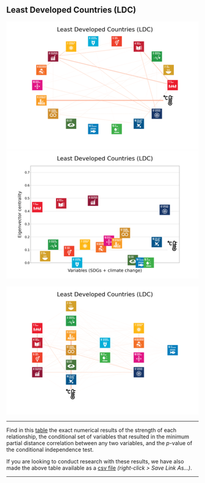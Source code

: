 ## Least Developed Countries (LDC)

<img src="../Least Developed Countries (LDC)/Least Developed Countries (LDC)_circular_network_logos.png">
<img src="../Least Developed Countries (LDC)/Least Developed Countries (LDC)_eigenvector_centrality.png">
<br>
<br>
<img src="../Least Developed Countries (LDC)/Least Developed Countries (LDC)_multipartite_network_logos_cluster.png">

---

Find in this <a href="../Least Developed Countries (LDC)/TLPH_website_tables_27-27.pdf" target="_blank">table</a> the exact numerical results of the strength of each relationship, the conditional set of variables that resulted in the minimum partial distance correlation between any two variables, and the _p_-value of the conditional independence test.

If you are looking to conduct research with these results, we have also made the above table available as a <a href="https://raw.githubusercontent.com/felix-laumann/SDG-networks/gh-pages/Results/csv/conditions_Least Developed Countries (LDC).csv" target="_blank" download>csv file</a> _(right-click > Save Link As...)_. 

---
